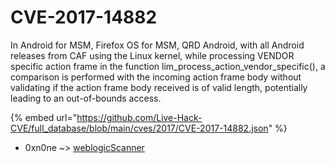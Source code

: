 # CVE-2017-14882

In Android for MSM, Firefox OS for MSM, QRD Android, with all Android releases from CAF using the Linux kernel, while processing VENDOR specific action frame in the function lim_process_action_vendor_specific(), a comparison is performed with the incoming action frame body without validating if the action frame body received is of valid length, potentially leading to an out-of-bounds access.

{% embed url="https://github.com/Live-Hack-CVE/full_database/blob/main/cves/2017/CVE-2017-14882.json" %}


* 0xn0ne ~> [weblogicScanner](https://www.alice-snow.ru/2017/database/cve-2017-14882/weblogicscanner-0xn0ne)